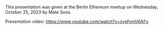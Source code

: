 This presentation was given at the Berlin Ethereum meetup on Wednesday, October 25, 2023 by Mate Soos.

Presentation video: https://www.youtube.com/watch?v=sygfymV6AFs
